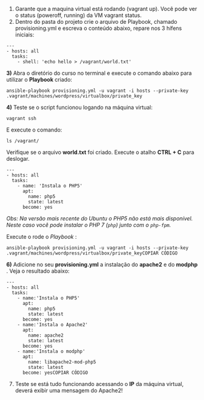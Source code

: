1) Garante que a maquina virtual está rodando (vagrant up). Você pode ver o status (poweroff, running) da VM vagrant status.
2) Dentro do pasta do projeto crie o arquivo de Playbook, chamado provisioning.yml e escreva o conteúdo abaixo, repare nos 3 hífens iniciais:

```
---
- hosts: all
  tasks:
    - shell: 'echo hello > /vagrant/world.txt'
```

**3)** Abra o diretório do curso no terminal e execute o comando abaixo para utilizar o **Playbook** criado:

```
ansible-playbook provisioning.yml -u vagrant -i hosts --private-key .vagrant/machines/wordpress/virtualbox/private_key
```

**4)** Teste se o script funcionou logando na máquina virtual:

```
vagrant ssh
```

E execute o comando:

```
ls /vagrant/
```

Verifique se o arquivo **world.txt** foi criado. Execute o atalho **CTRL + C** para deslogar.

```
---
- hosts: all
  tasks:
    - name: 'Instala o PHP5'
      apt:
        name: php5
        state: latest
      become: yes
```


*Obs: Na versão mais recente do Ubuntu o PHP5 não está mais disponível. Neste caso você pode instalar o PHP 7 (`php`) junto com o `php-fpm`.*

Execute o rode o  *Playbook* :

```
ansible-playbook provisioning.yml -u vagrant -i hosts --private-key .vagrant/machines/wordpress/virtualbox/private_keyCOPIAR CÓDIGO
```

**6)** Adicione no seu **provisioning.yml** a instalação do **apache2** e do  **modphp** . Veja o resultado abaixo:

```
---
- hosts: all
  tasks:
    - name:'Instala o PHP5'
      apt:
        name: php5
        state: latest
      become: yes
    - name:'Instala o Apache2'
      apt:
        name: apache2
        state: latest
      become: yes
    - name:'Instala o modphp'
      apt:
        name: libapache2-mod-php5
        state: latest
      become: yesCOPIAR CÓDIGO
```

7) Teste se está tudo funcionando acessando o **IP** da máquina virtual, deverá exibir uma mensagem do Apache2!
